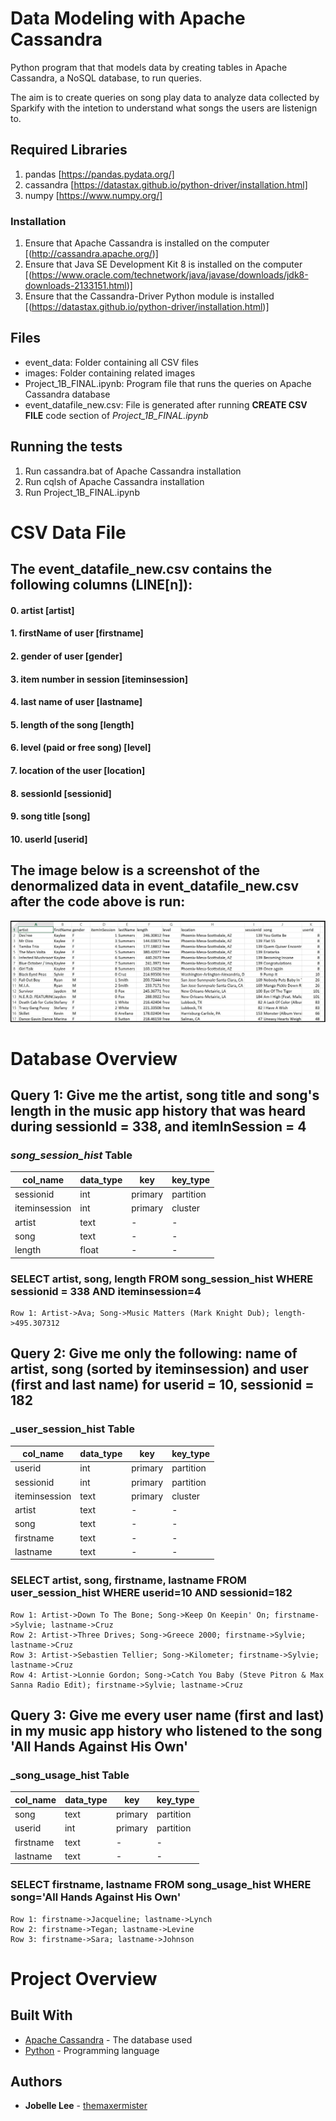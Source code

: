 # Data Modeling with Apache Cassandra

Python program that that models data by creating tables in Apache Cassandra, a NoSQL database, to run queries. 

The aim is to create queries on song play data to analyze data collected by Sparkify with the intetion to understand what songs the users are listenign to.

## Required Libraries

1. pandas [https://pandas.pydata.org/]
2. cassandra [https://datastax.github.io/python-driver/installation.html]
3. numpy [https://www.numpy.org/]
   
### Installation

1. Ensure that Apache Cassandra is installed on the computer [(http://cassandra.apache.org/)]
2. Ensure that Java SE Development Kit 8 is installed on the computer [(https://www.oracle.com/technetwork/java/javase/downloads/jdk8-downloads-2133151.html)]
3. Ensure that the Cassandra-Driver Python module is installed [(https://datastax.github.io/python-driver/installation.html)]

## Files

- event_data: Folder containing all CSV files
- images: Folder containing related images
- Project_1B_FINAL.ipynb: Program file that runs the queries on Apache Cassandra database
- event_datafile_new.csv: File is generated after running **CREATE CSV FILE** code section of *Project_1B_FINAL.ipynb*

## Running the tests

1. Run cassandra.bat of Apache Cassandra installation
2. Run cqlsh of Apache Cassandra installation
3. Run Project_1B_FINAL.ipynb

# CSV Data File

## The event_datafile_new.csv contains the following columns (LINE\[n\]): 
#### 0. artist \[artist\]
#### 1. firstName of user \[firstname\]
#### 2. gender of user \[gender\]
#### 3. item number in session \[iteminsession\]
#### 4. last name of user \[lastname\]
#### 5. length of the song \[length\]
#### 6. level (paid or free song) \[level\]
#### 7. location of the user \[location\]
#### 8. sessionId \[sessionid\]
#### 9. song title \[song\]
#### 10. userId \[userid\]

## The image below is a screenshot of the denormalized data in event_datafile_new.csv after the code above is run:
<img src="images/image_event_datafile_new.jpg">

# Database Overview

## Query 1: Give me the artist, song title and song's length in the music app history that was heard during sessionId = 338, and itemInSession = 4

### _song\_session\_hist_ Table

| col_name      | data_type | key     | key_type  |
|---------------|-----------|---------|-----------|
| sessionid     | int       | primary | partition |
| iteminsession | int       | primary | cluster   |
| artist        | text      | -       | -         |
| song          | text      | -       | -         |
| length        | float     | -       | -         |

### SELECT artist, song, length FROM song_session_hist WHERE sessionid = 338 AND iteminsession=4
    Row 1: Artist->Ava; Song->Music Matters (Mark Knight Dub); length->495.307312


## Query 2: Give me only the following: name of artist, song (sorted by iteminsession) and user (first and last name) for userid = 10, sessionid = 182

### _user\_session\_hist Table

| col_name      | data_type | key     | key_type  |
|---------------|-----------|---------|-----------|
| userid        | int       | primary | partition |
| sessionid     | int       | primary | partition |
| iteminsession | text      | primary | cluster   |
| artist        | text      | -       | -         |
| song          | text      | -       | -         |
| firstname     | text      | -       | -         |
| lastname      | text      | -       | -         |

### SELECT artist, song, firstname, lastname FROM user_session_hist WHERE userid=10 AND sessionid=182
    Row 1: Artist->Down To The Bone; Song->Keep On Keepin' On; firstname->Sylvie; lastname->Cruz
    Row 2: Artist->Three Drives; Song->Greece 2000; firstname->Sylvie; lastname->Cruz
    Row 3: Artist->Sebastien Tellier; Song->Kilometer; firstname->Sylvie; lastname->Cruz
    Row 4: Artist->Lonnie Gordon; Song->Catch You Baby (Steve Pitron & Max Sanna Radio Edit); firstname->Sylvie; lastname->Cruz

## Query 3: Give me every user name (first and last) in my music app history who listened to the song 'All Hands Against His Own'

### _song\_usage\_hist Table

| col_name      | data_type | key     | key_type  |
|---------------|-----------|---------|-----------|
| song          | text      | primary | partition |
| userid        | int       | primary | partition |
| firstname     | text      | -       | -         |
| lastname      | text      | -       | -         |

### SELECT firstname, lastname FROM song_usage_hist WHERE song='All Hands Against His Own'
    Row 1: firstname->Jacqueline; lastname->Lynch
    Row 2: firstname->Tegan; lastname->Levine
    Row 3: firstname->Sara; lastname->Johnson

# Project Overview

## Built With

* [Apache Cassandra](http://cassandra.apache.org/) - The database used
* [Python](https://www.python.org/) - Programming language

## Authors

* **Jobelle Lee** - [themaxermister](https://github.com/themaxermister/Data-Modelling-with-Apache-Cassandra)
